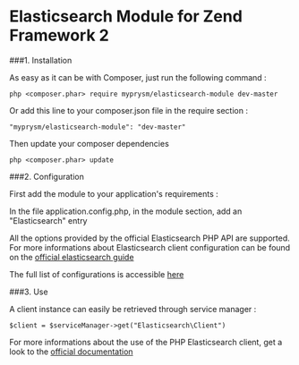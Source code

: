 Elasticsearch Module for Zend Framework 2
=========================================

###1. Installation

As easy as it can be with Composer, just run the following command :

    php <composer.phar> require myprysm/elasticsearch-module dev-master

Or add this line to your composer.json file in the require section :

    "myprysm/elasticsearch-module": "dev-master"

Then update your composer dependencies

    php <composer.phar> update



###2. Configuration

First add the module to your application's requirements :

In the file application.config.php, in the module section, add an "Elasticsearch" entry

All the options provided by the official Elasticsearch PHP API are supported. For more informations about
Elasticsearch client configuration can be found on the [official elasticsearch guide](http://www.elasticsearch.org/guide/en/elasticsearch/client/php-api/current/_configuration.html)

The full list of configurations is accessible [here](http://www.elasticsearch.org/guide/en/elasticsearch/client/php-api/current/_configuration.html#_full_list_of_configurations)


###3. Use

A client instance can easily be retrieved through service manager :

    $client = $serviceManager->get("Elasticsearch\Client")

For more informations about the use of the PHP Elasticsearch client, get a look to the [official documentation](http://www.elasticsearch.org/guide/en/elasticsearch/client/php-api/current/index.html)





